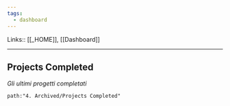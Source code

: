 ```yaml
---
tags:
  - dashboard
---
```

Links:: [[_HOME]], [[Dashboard]]

---


## Projects Completed

_Gli ultimi progetti completati_

```query
path:"4. Archived/Projects Completed"
```

